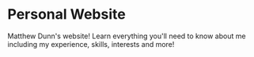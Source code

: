 # Personal Website
Matthew Dunn's website! Learn everything you'll need to know about me including my experience, skills, interests and more!
